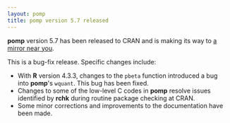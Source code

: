 ```yaml
---
layout: pomp
title: pomp version 5.7 released
---
```


**pomp** version 5.7 has been released to CRAN and is making its way to [a mirror near you](https://cran.r-project.org/mirrors.html).

This is a bug-fix release.
Specific changes include:

- With **R** version 4.3.3, changes to the `pbeta` function introduced a bug into **pomp**'s `wquant`.
  This bug has been fixed.
- Changes to some of the low-level C codes in **pomp** resolve issues identified by **rchk** during routine package checking at CRAN.
- Some minor corrections and improvements to the documentation have been made.
